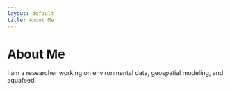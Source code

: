 ```yaml
---
layout: default
title: About Me
---
```

# About Me
I am a researcher working on environmental data, geospatial modeling, and aquafeed.
